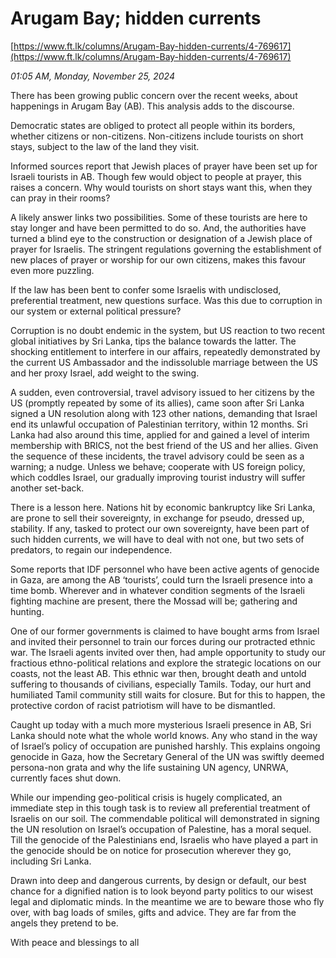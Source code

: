 # Arugam Bay; hidden currents

[https://www.ft.lk/columns/Arugam-Bay-hidden-currents/4-769617](https://www.ft.lk/columns/Arugam-Bay-hidden-currents/4-769617)

*01:05 AM, Monday, November 25, 2024*

There has been growing public concern over the recent weeks, about happenings in Arugam Bay (AB). This analysis adds to the discourse.

Democratic states are obliged to protect all people within its borders, whether citizens or non-citizens. Non-citizens include tourists on short stays, subject to the law of the land they visit.

Informed sources report that Jewish places of prayer have been set up for Israeli tourists in AB. Though few would object to people at prayer, this raises a concern. Why would tourists on short stays want this, when they can pray in their rooms?

A likely answer links two possibilities. Some of these tourists are here to stay longer and have been permitted to do so. And, the authorities have turned a blind eye to the construction or designation of a Jewish place of prayer for Israelis. The stringent regulations governing the establishment of new places of prayer or worship for our own citizens, makes this favour even more puzzling.

If the law has been bent to confer some Israelis with undisclosed, preferential treatment, new questions surface. Was this due to corruption in our system or external political pressure?

Corruption is no doubt endemic in the system, but US reaction to two recent global initiatives by Sri Lanka, tips the balance towards the latter. The shocking entitlement to interfere in our affairs, repeatedly demonstrated by the current US Ambassador and the indissoluble marriage between the US and her proxy Israel, add weight to the swing.

A sudden, even controversial, travel advisory issued to her citizens by the US (promptly repeated by some of its allies), came soon after Sri Lanka signed a UN resolution along with 123 other nations, demanding that Israel end its unlawful occupation of Palestinian territory, within 12 months. Sri Lanka had also around this time, applied for and gained a level of interim membership with BRICS, not the best friend of the US and her allies. Given the sequence of these incidents, the travel advisory could be seen as a warning; a nudge. Unless we behave; cooperate with US foreign policy, which coddles Israel, our gradually improving tourist industry will suffer another set-back.

There is a lesson here. Nations hit by economic bankruptcy like Sri Lanka, are prone to sell their sovereignty, in exchange for pseudo, dressed up, stability. If any, tasked to protect our own sovereignty, have been part of such hidden currents, we will have to deal with not one, but two sets of predators, to regain our independence.

Some reports that IDF personnel who have been active agents of genocide in Gaza, are among the AB ‘tourists’, could turn the Israeli presence into a time bomb. Wherever and in whatever condition segments of the Israeli fighting machine are present, there the Mossad will be; gathering and hunting.

One of our former governments is claimed to have bought arms from Israel and invited their personnel to train our forces during our protracted ethnic war. The Israeli agents invited over then, had ample opportunity to study our fractious ethno-political relations and explore the strategic locations on our coasts, not the least AB. This ethnic war then, brought death and untold suffering to thousands of civilians, especially Tamils. Today, our hurt and humiliated Tamil community still waits for closure. But for this to happen, the protective cordon of racist patriotism will have to be dismantled.

Caught up today with a much more mysterious Israeli presence in AB, Sri Lanka should note what the whole world knows. Any who stand in the way of Israel’s policy of occupation are punished harshly. This explains ongoing genocide in Gaza, how the Secretary General of the UN was swiftly deemed persona-non grata and why the life sustaining UN agency, UNRWA, currently faces shut down.

While our impending geo-political crisis is hugely complicated, an immediate step in this tough task is to review all preferential treatment of Israelis on our soil. The commendable political will demonstrated in signing the UN resolution on Israel’s occupation of Palestine, has a moral sequel. Till the genocide of the Palestinians end, Israelis who have played a part in the genocide should be on notice for prosecution wherever they go, including Sri Lanka.

Drawn into deep and dangerous currents, by design or default, our best chance for a dignified nation is to look beyond party politics to our wisest legal and diplomatic minds. In the meantime we are to beware those who fly over, with bag loads of smiles, gifts and advice. They are far from the angels they pretend to be.

With peace and blessings to all

